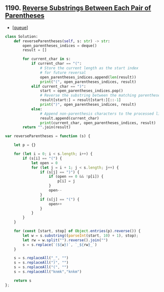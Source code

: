 ## 1190. [Reverse Substrings Between Each Pair of Parentheses](https://leetcode.com/problems/reverse-substrings-between-each-pair-of-parentheses/description/)



- [[queue]]

```python
class Solution:
    def reverseParentheses(self, s: str) -> str:
        open_parentheses_indices = deque()
        result = []

        for current_char in s:
            if current_char == "(":
                # Store the current length as the start index
                # for future reversal
                open_parentheses_indices.append(len(result))
                print("(", open_parentheses_indices, result)
            elif current_char == ")":
                start = open_parentheses_indices.pop()
                # Reverse the substring between the matching parentheses
                result[start:] = result[start:][::-1]
                print(")", open_parentheses_indices, result)
            else:
                # Append non-parenthesis characters to the processed list
                result.append(current_char)
                print(current_char, open_parentheses_indices, result)
        return "".join(result)


```


```js 
var reverseParentheses = function (s) {

    let p = {}

    for (let i = 0; i < s.length; i++) {
        if (s[i] == "(") {
            let open = 0
            for (let j = i + 1; j < s.length; j++) {
                if (s[j] == ")") {
                    if (open == 0 && !p[i]) {
                        p[i] = j
                    }
                    open--
                }
                if (s[j] == "(") {
                    open++
                }
            }
        }
    }

    for (const [start, stop] of Object.entries(p).reverse()) {
        let w = s.substring((parseInt(start, 10) + 1), stop);
        let rw = w.split("").reverse().join("")
        s = s.replace(`(${w})`, `_${rw}_`)
    }

    s = s.replaceAll("_", "")
    s = s.replaceAll(")", "")
    s = s.replaceAll("(", "")
    s = s.replaceAll("knmk","knkm")

    return s
};

```


[//begin]: # "Autogenerated link references for markdown compatibility"
[queue]: ../../../patterns/queue "queue"
[//end]: # "Autogenerated link references"